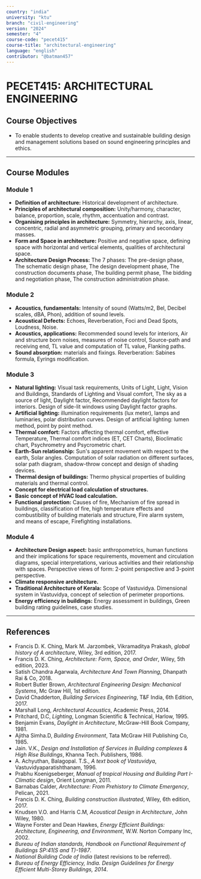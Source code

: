 ```yaml
---
country: "india"
university: "ktu"
branch: "civil-engineering"
version: "2024"
semester: "4"
course-code: "pecet415"
course-title: "architectural-engineering"
language: "english"
contributor: "@batman457"
---
```


# PECET415: ARCHITECTURAL ENGINEERING

## Course Objectives
- To enable students to develop creative and sustainable building design and management solutions based on sound engineering principles and ethics.

---

## Course Modules

### Module 1
- **Definition of architecture:** Historical development of architecture.
- **Principles of architectural composition:** Unity/harmony, character, balance, proportion, scale, rhythm, accentuation and contrast.
- **Organising principles in architecture:** Symmetry, hierarchy, axis, linear, concentric, radial and asymmetric grouping, primary and secondary masses.
- **Form and Space in architecture:** Positive and negative space, defining space with horizontal and vertical elements, qualities of architectural space.
- **Architecture Design Process:** The 7 phases: The pre-design phase, The schematic design phase, The design development phase, The construction documents phase, The building permit phase, The bidding and negotiation phase, The construction administration phase.

### Module 2
- **Acoustics, fundamentals:** Intensity of sound (Watts/m2, Bel, Decibel scales, dBA, Phon), addition of sound levels.
- **Acoustical Defects:** Echoes, Reverberation, Foci and Dead Spots, Loudness, Noise.
- **Acoustics, applications:** Recommended sound levels for interiors, Air and structure born noises, measures of noise control, Source-path and receiving end, TL value and computation of TL value, Flanking paths.
- **Sound absorption:** materials and fixings. Reverberation: Sabines formula, Eyrings modification.

### Module 3
- **Natural lighting:** Visual task requirements, Units of Light, Light, Vision and Buildings, Standards of Lighting and Visual comfort, The sky as a source of light, Daylight factor, Recommended daylight factors for interiors. Design of side-lit windows using Daylight factor graphs.
- **Artificial lighting:** illumination requirements (lux meter), lamps and luminaries, polar distribution curves. Design of artificial lighting: lumen method, point by point method.
- **Thermal comfort:** Factors affecting thermal comfort, effective Temperature, Thermal comfort indices (ET, CET Charts), Bioclimatic chart, Psychrometry and Psycrometric chart.
- **Earth-Sun relationship:** Sun's apparent movement with respect to the earth, Solar angles. Computation of solar radiation on different surfaces, solar path diagram, shadow-throw concept and design of shading devices.
- **Thermal design of buildings:** Thermo physical properties of building materials and thermal control.
- **Concept for electrical load calculation of structures.**
- **Basic concept of HVAC load calculation.**
- **Functional protection:** Causes of fire, Mechanism of fire spread in buildings, classification of fire, high temperature effects and combustibility of building materials and structure, Fire alarm system, and means of escape, Firefighting installations.

### Module 4
- **Architecture Design aspect:** basic anthropometrics, human functions and their implications for space requirements, movement and circulation diagrams, special interpretations, various activities and their relationship with spaces. Perspective views of form: 2-point perspective and 3-point perspective.
- **Climate responsive architecture.**
- **Traditional Architecture of Kerala:** Scope of Vastuvidya. Dimensional system in Vastuvidya, concept of selection of perimeter proportions.
- **Energy efficiency in buildings:** Energy assessment in buildings, Green building rating guidelines, case studies.

---

## References
- Francis D. K. Ching, Mark M. Jarzombek, Vikramaditya Prakash, *global history of A architecture*, Wiley, 3rd edition, 2017.
- Francis D. K. Ching, *Architecture: Form, Space, and Order*, Wiley, 5th edition, 2023.
- Satish Chandra Agarwala, *Architecture And Town Planning*, Dhanpath Rai & Co, 2018.
- Robert Butler Brown, *Architectural Engineering Design: Mechanical Systems*, Mc Graw Hill, 1st edition.
- David Chadderton, *Building Services Engineering*, T&F India, 6th Edition, 2017.
- Marshall Long, *Architectural Acoustics*, Academic Press, 2014.
- Pritchard, D.C, *Lighting*, Longman Scientific & Technical, Harlow, 1995.
- Benjamin Evans, *Daylight in Architecture*, McGraw-Hill Book Company, 1981.
- Ajitha Simha.D, *Building Environment*, Tata McGraw Hill Publishing Co, 1985.
- Jain. V.K., *Design and Installation of Services in Building complexes & High Rise Buildings*, Khanna Tech. Publishers, 1986.
- A. Achyuthan, Balagopal. T.S., *A text book of Vastuvidya*, Vastuvidyaparatishthanam, 1996.
- Prabhu Koenigseberger, *Manual of tropical Housing and Building Part I- Climatic design*, Orient Longman, 2011.
- Barnabas Calder, *Architecture: From Prehistory to Climate Emergency*, Pelican, 2021.
- Francis D. K. Ching, *Building construction illustrated*, Wiley, 6th edition, 2017.
- Knudsen V.O. and Harris C.M, *Acoustical Design in Architecture*, John Wiley, 1980.
- Wayne Forster and Dean Hawkes, *Energy Efficient Buildings: Architecture, Engineering, and Environment*, W.W. Norton Company Inc, 2002.
- *Bureau of Indian standards, Handbook on Functional Requirement of Buildings SP:41(S and T)-1987*.
- *National Building Code of India* (latest revisions to be referred).
- *Bureau of Energy Efficiency, India. Design Guidelines for Energy Efficient Multi-Storey Buildings, 2014*.
